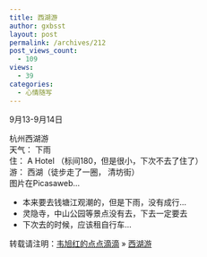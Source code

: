 ```yaml
---
title: 西湖游
author: gxbsst
layout: post
permalink: /archives/212
post_views_count:
  - 109
views:
  - 39
categories:
  - 心情随写
---
```

9月13-9月14日

杭州西湖游  
天气： 下雨  
住： A Hotel （标间180，但是很小，下次不去了住了）  
游： 西湖（徒步走了一圈， 清坊街）  
图片在Picasaweb&#8230;

* 本来要去钱塘江观潮的，但是下雨，没有成行&#8230;  
* 灵隐寺，中山公园等景点没有去，下去一定要去  
* 下次去的时候，应该租自行车&#8230;

转载请注明：[韦旭红的点点滴滴][1] &raquo; [西湖游][2]

 [1]: http://www.weixuhong.com
 [2]: http://www.weixuhong.com/archives/212